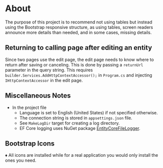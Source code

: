 ﻿# About

The purpose of this project is to recommend not using tables but instead using the Bootstrap responsive structure, as using tables, screen readers announce more details than needed, and in some cases, missing details.

## Returning to calling page after editing an entity

Since two pages use the edit page, the edit page needs to know where to return after saving or canceling. This is done by passing a `returnUrl` parameter in the query string. This requires `builder.Services.AddHttpContextAccessor();` in `Program.cs` and injecting `IHttpContextAccessor` in the edit page.


## Miscellaneous Notes

- In the project file
    - Language is set to English (United States) if not specified otherwise.
    - The connection string is stored in `appsettings.json` file.
    - See `MakeLogDir` target for creating a log directory.
    - EF Core logging uses NuGet package [EntityCoreFileLogger](https://www.nuget.org/packages/EntityCoreFileLogger/1.0.0?_src=template).

## Bootstrap Icons

:diamonds: All icons are installed while for a real application you would only install the ones you need.
